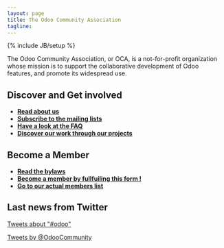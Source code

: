 ```yaml
---
layout: page
title: The Odoo Community Association
tagline: 
---
```

{% include JB/setup %}

The Odoo Community Association, or OCA, is a not-for-profit organization whose mission is to support the collaborative development of Odoo features, and promote its widespread use. 

## Discover and Get involved

+ **[Read about us](01_about.html)**
+ **[Subscribe to the mailing lists](https://launchpad.net/~openerp-community)**
+ **[Have a look at the FAQ](04_faq.html)**
+ **[Discover our work through our  projects](02_projects.html)**

## Become a Member

+ **[Read the bylaws](../05_bylaws.html)**
+ **[Become a member by fullfuiling this form !](https://docs.google.com/forms/d/1uYhoEga_Lc-kUDobRpNP09L4lTHqya51ZlyZPlh31Eg/viewform)**
+ **[Go to our actual members list](member/member_list.html)**

## Last news from Twitter

<a class="twitter-timeline" width="300" height="400" data-chrome="nofooter transparent" href="https://twitter.com/search?q=%23odoo"  data-widget-id="349620343364796416">Tweets about "#odoo"</a>
<script>!function(d,s,id){var js,fjs=d.getElementsByTagName(s)[0],p=/^http:/.test(d.location)?'http':'https';if(!d.getElementById(id)){js=d.createElement(s);js.id=id;js.src=p+"://platform.twitter.com/widgets.js";fjs.parentNode.insertBefore(js,fjs);}}(document,"script","twitter-wjs");</script>
<a class="twitter-timeline" width="300" height="400" data-chrome="nofooter transparent" href="https://twitter.com/OdooCommunity"  data-widget-id="349624289248559104">Tweets by @OdooCommunity</a>
<script>!function(d,s,id){var js,fjs=d.getElementsByTagName(s)[0],p=/^http:/.test(d.location)?'http':'https';if(!d.getElementById(id)){js=d.createElement(s);js.id=id;js.src=p+"://platform.twitter.com/widgets.js";fjs.parentNode.insertBefore(js,fjs);}}(document,"script","twitter-wjs");</script>
